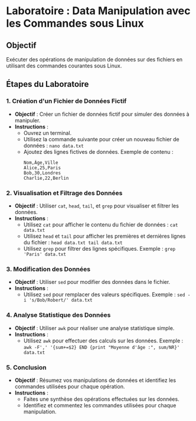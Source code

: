 # Laboratoire : Data Manipulation avec les Commandes sous Linux

## Objectif

Exécuter des opérations de manipulation de données sur des fichiers en utilisant des commandes courantes sous Linux.

## Étapes du Laboratoire

### 1. Création d'un Fichier de Données Fictif

- **Objectif** : Créer un fichier de données fictif pour simuler des données à manipuler.
- **Instructions** :
    - Ouvrez un terminal.
    - Utilisez la commande suivante pour créer un nouveau fichier de données :
        `nano data.txt`
    - Ajoutez des lignes fictives de données. Exemple de contenu :
        ```
        Nom,Âge,Ville 
        Alice,25,Paris 
        Bob,30,Londres 
        Charlie,22,Berlin
        ```
        

### 2. Visualisation et Filtrage des Données

- **Objectif** : Utiliser `cat`, `head`, `tail`, et `grep` pour visualiser et filtrer les données.
- **Instructions** :
    - Utilisez `cat` pour afficher le contenu du fichier de données :
        `cat data.txt`
    - Utilisez `head` et `tail` pour afficher les premières et dernières lignes du fichier :
        `head data.txt tail data.txt`
    - Utilisez `grep` pour filtrer des lignes spécifiques. Exemple :
        `grep 'Paris' data.txt`

### 3. Modification des Données

- **Objectif** : Utiliser `sed` pour modifier des données dans le fichier.
- **Instructions** :
    - Utilisez `sed` pour remplacer des valeurs spécifiques. Exemple :
        `sed -i 's/Bob/Robert/' data.txt`

### 4. Analyse Statistique des Données

- **Objectif** : Utiliser `awk` pour réaliser une analyse statistique simple.
- **Instructions** :
    - Utilisez `awk` pour effectuer des calculs sur les données. Exemple :
        `awk -F',' '{sum+=$2} END {print "Moyenne d'âge :", sum/NR}' data.txt`

### 5. Conclusion

- **Objectif** : Résumez vos manipulations de données et identifiez les commandes utilisées pour chaque opération.
- **Instructions** :
    - Faites une synthèse des opérations effectuées sur les données.
    - Identifiez et commentez les commandes utilisées pour chaque manipulation.